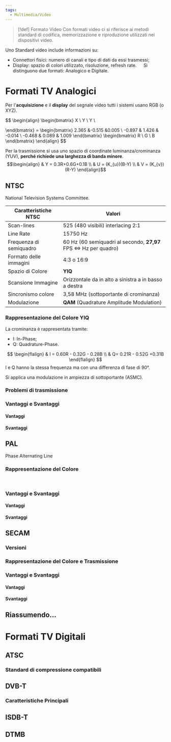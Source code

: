 ```yaml
---
tags:
  - Multimedia/Video
---
```


> [!def] Formato Video
> Con formati video ci si riferisce ai metodi standard di codifica, memorizzazione e riproduzione utilizzati nei dispositivi video. 

Uno Standard video include informazioni su:
- Connettori fisici: numero di canali e tipo di dati da essi trasmessi;
- Display: spazio di colori utilizzato, risoluzione, refresh rate.
 
Si distinguono due formati: Analogico e Digitale. 

# Formati TV Analogici

Per l'**acquisizione** e il **display** del segnale video tutti i sistemi usano RGB (o XYZ). 

$$
\begin{align}
\begin{bmatrix}
X \\
Y \\
Y \\

\end{bmatrix} = \begin{bmatrix}
2.365 &-0.515 &0.005 \\
-0.897 & 1.426 & -0.014 \\
-0.468 & 0.089 & 1.009
\end{bmatrix} \begin{bmatrix}
R \\
G \\
B
\end{bmatrix}
\end{align}
$$

Per la trasmissione si usa uno spazio di coordinate luminanza/crominanza (YUV), **perché richiede una larghezza di banda minore**.
$$\begin{align}
& Y = 0.3R+0.6G+0.1B \\
& U = (K_{u})(B-Y) \\
& V = (K_{v})(R-Y)
\end{align}$$
## NTSC

National Television Systems Committee.

| Caratteristiche NTSC | Valori |
| ---- | ---- |
| Scan-lines | 525 (480 visibili) interlacing 2:1 |
| Line Rate | 15750 Hz |
| Frequenza di semiquadro | 60 Hz (60 semiquadri al secondo, **27,97** FPS $\iff$ Hz per quadro) |
| Formato delle immagini | 4:3 o 16:9 |
| Spazio di Colore | **YIQ** |
| Scansione Immagine | Orizzontale da in alto a sinistra a in basso a destra |
| Sincronismo colore | 3,58 MHz (sottoportante di crominanza) |
| Modulazione | **QAM** (Quadrature Amplitude Modulation) |

### Rappresentazione del Colore YIQ

La crominanza è rappresentata tramite:

- I: In-Phase;
- Q: Quadrature-Phase.

$$
\begin{flalign}
& I = 0.60R - 0.32G - 0.28B \\
& Q= 0.21R - 0.52G +0.31B
\end{flalign}
$$
I e Q hanno la stessa frequenza ma con una differenza di fase di 90°. 

Si applica una modulazione in ampiezza di sottoportante (ASMC). 



### Problemi di trasmissione

### Vantaggi e Svantaggi

#### Vantaggi

#### Svantaggi

## PAL

Phase Alternating Line

### Rappresentazione del Colore
 

### Vantaggi e Svantaggi

#### Vantaggi

#### Svantaggi

## SECAM

### Versioni

### Rappresentazione del Colore e Trasmissione

### Vantaggi e Svantaggi

#### Vantaggi

#### Svantaggi

## Riassumendo...

# Formati TV Digitali

## ATSC

### Standard di compressione compatibili

## DVB-T

### Caratteristiche Principali

## ISDB-T

## DTMB